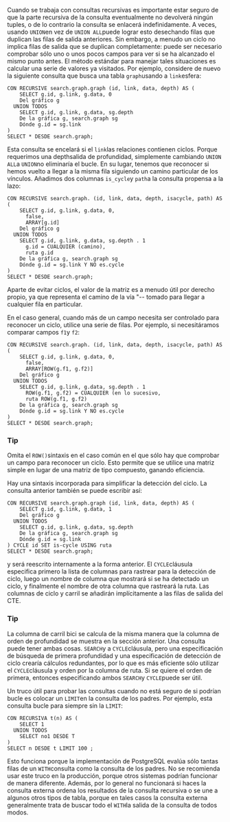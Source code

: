 Cuando se trabaja con consultas recursivas es importante estar seguro de que la parte recursiva de la consulta eventualmente no devolverá  ningún tuples, o de lo contrario la consulta se enlacerá  indefinidamente. A veces, usando  `UNION`en vez de  `UNION ALL`puede lograr esto desechando filas que duplican las filas de salida  anteriores. Sin embargo, a menudo un ciclo no implica filas de salida  que se duplican completamente: puede ser necesario comprobar sólo uno o  unos pocos campos para ver si se ha alcanzado el mismo punto antes. El  método estándar para manejar tales situaciones es calcular una serie de  valores ya visitados. Por ejemplo, considere de nuevo la siguiente  consulta que busca una tabla  `graph`usando a  `link`esfera:

```
CON RECURSIVE search.graph.graph (id, link, data, depth) AS (
    SELECT g.id, g.link, g.data, 0
    Del gráfico g
  UNION TODOS
    SELECT g.id, g.link, g.data, sg.depth
    De la gráfica g, search.graph sg
    Dónde g.id = sg.link
)
SELECT * DESDE search.graph;
```

Esta consulta se encelará si el  `link`las relaciones contienen ciclos. Porque requerimos una depthsalida de profundidad, simplemente cambiando  `UNION ALL`a  `UNION`no eliminaría el bucle. En su lugar, tenemos que reconocer si hemos vuelto a llegar a la misma fila siguiendo un camino particular de los  vínculos. Añadimos dos columnas  `is_cycle`y  `path`a la consulta propensa a la lazo:

```
CON RECURSIVE search.graph. (id, link, data, depth, isacycle, path) AS (
    SELECT g.id, g.link, g.data, 0,
      false,
      ARRAY[g.id]
    Del gráfico g
  UNION TODOS
    SELECT g.id, g.link, g.data, sg.depth . 1
      g.id = CUALQUIER (camino),
      ruta g.id
    De la gráfica g, search.graph sg
    Dónde g.id = sg.link Y NO es.cycle
)
SELECT * DESDE search.graph;
```

Aparte de evitar ciclos, el valor de la matriz es a menudo útil por derecho propio, ya que representa el camino de la vía "-- tomado para llegar a cualquier fila en particular.

En el caso general, cuando más de un campo necesita ser  controlado para reconocer un ciclo, utilice una serie de filas. Por  ejemplo, si necesitáramos comparar campos  `f1`y `f2`:

```
CON RECURSIVE search.graph. (id, link, data, depth, isacycle, path) AS (
    SELECT g.id, g.link, g.data, 0,
      false,
      ARRAY[ROW(g.f1, g.f2)]
    Del gráfico g
  UNION TODOS
    SELECT g.id, g.link, g.data, sg.depth . 1
      ROW(g.f1, g.f2) = CUALQUIER (en lo sucesivo,
      ruta ROW(g.f1, g.f2)
    De la gráfica g, search.graph sg
    Dónde g.id = sg.link Y NO es.cycle
)
SELECT * DESDE search.graph;
```

### Tip

Omita el  `ROW()`sintaxis en el caso común en el que sólo hay que comprobar un campo para  reconocer un ciclo. Esto permite que se utilice una matriz simple en  lugar de una matriz de tipo compuesto, ganando eficiencia.

Hay una sintaxis incorporada para simplificar la detección del ciclo. La consulta anterior también se puede escribir así:

```
CON RECURSIVE search.graph.graph (id, link, data, depth) AS (
    SELECT g.id, g.link, g.data, 1
    Del gráfico g
  UNION TODOS
    SELECT g.id, g.link, g.data, sg.depth
    De la gráfica g, search.graph sg
    Dónde g.id = sg.link
) CYCLE id SET is-cycle USING ruta
SELECT * DESDE search.graph;
```

y será reescrito internamente a la forma anterior. El  `CYCLE`cláusula especifica primero la lista de columnas para rastrear para la detección de ciclo, luego un nombre de columna que mostrará si se ha detectado un ciclo, y finalmente el nombre de otra columna que rastreará la ruta.  Las columnas de ciclo y carril se añadirán implícitamente a las filas de salida del CTE.

### Tip

La columna de carril bici se calcula de la misma manera que  la columna de orden de profundidad se muestra en la sección anterior.  Una consulta puede tener ambas cosas.  `SEARCH`y a  `CYCLE`cláusula, pero una especificación de búsqueda de primera profundidad y una  especificación de detección de ciclo crearía cálculos redundantes, por  lo que es más eficiente sólo utilizar el  `CYCLE`cláusula y orden por la columna de ruta. Si se quiere el orden de primera, entonces especificando ambos  `SEARCH`y  `CYCLE`puede ser útil.

Un truco útil para probar las consultas cuando no está seguro de si podrían bucle es colocar un  `LIMIT`en la consulta de los padres. Por ejemplo, esta consulta bucle para siempre sin la `LIMIT`:

```
CON RECURSIVA t(n) AS (
    SELECT 1
  UNION TODOS
    SELECT no1 DESDE T
)
SELECT n DESDE t LIMIT 100 ;
```

Esto funciona porque la implementación de PostgreSQL evalúa sólo tantas filas de un  `WITH`consulta como la consulta de los padres. No se recomienda usar este truco en la  producción, porque otros sistemas podrían funcionar de manera diferente. Además, por lo general no funcionará si haces la consulta externa  ordena los resultados de la consulta recursiva o se une a algunos otros  tipos de tabla, porque en tales casos la consulta externa generalmente  trata de buscar todo el  `WITH`la salida de la consulta de todos modos.